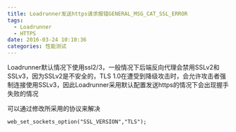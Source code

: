 ```yaml
---
title: Loadrunner发送https请求报错GENERAL_MSG_CAT_SSL_ERROR
tags:
  - Loadrunner
  - HTTPS
date: 2016-03-24 10:10:36
categories: 性能测试
---
```


Loadrunner默认情况下使用ssl2/3，一般情况下后端反向代理会禁用SSLv2和SSLv3，因为SSLv2是不安全的，TLS 1.0在遭受到降级攻击时，会允许攻击者强制连接使用SSLv3，因此Loadrunner采用默认配置发送https的情况下会出现握手失败的情况

可以通过修改所采用的协议来解决
```
web_set_sockets_option("SSL_VERSION","TLS");
```
